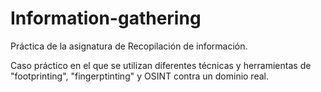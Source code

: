 # Information-gathering
Práctica de la asignatura de Recopilación de información.

Caso práctico en el que se utilizan diferentes técnicas y herramientas de "footprinting", "fingerptinting" y OSINT contra un dominio real.
